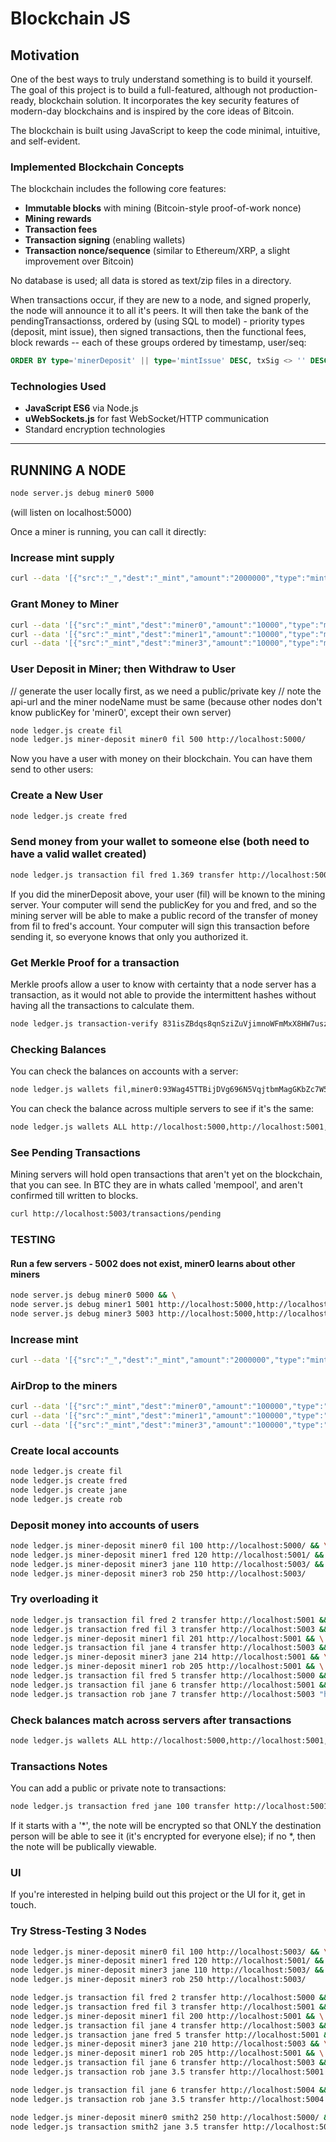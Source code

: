 # Blockchain JS

## Motivation
One of the best ways to truly understand something is to build it yourself. The goal of this project is to build a full-featured, although not production-ready, blockchain solution. It incorporates the key security features of modern-day blockchains and is inspired by the core ideas of Bitcoin.

The blockchain is built using JavaScript to keep the code minimal, intuitive, and self-evident.

### Implemented Blockchain Concepts
The blockchain includes the following core features:
- **Immutable blocks** with mining (Bitcoin-style proof-of-work nonce)
- **Mining rewards**
- **Transaction fees**
- **Transaction signing** (enabling wallets)
- **Transaction nonce/sequence** (similar to Ethereum/XRP, a slight improvement over Bitcoin)

No database is used; all data is stored as text/zip files in a directory.

When transactions occur, if they are new to a node, and signed properly, the node will announce it to all it's peers. It will then take the bank of the pendingTransactionss, ordered by (using SQL to model) - priority types (deposit, mint issue), then signed transactions, then the functional fees, block rewards -- each of these groups ordered by timestamp, user/seq:
```sql
ORDER BY type='minerDeposit' || type='mintIssue' DESC, txSig <> '' DESC, timestamp ASC, src ASC, seq ASC  LIMIT 10
```

### Technologies Used
- **JavaScript ES6** via Node.js
- **uWebSockets.js** for fast WebSocket/HTTP communication
- Standard encryption technologies

---

## RUNNING A NODE
```bash
node server.js debug miner0 5000
```
(will listen on localhost:5000)


Once a miner is running, you can call it directly:

### Increase mint supply
```bash
curl --data '[{"src":"_","dest":"_mint","amount":"2000000","type":"mintIssue"}]' http://localhost:5000/transactions
```

### Grant Money to Miner
```bash
curl --data '[{"src":"_mint","dest":"miner0","amount":"10000","type":"mintAirDrop"}]' http://localhost:5000/transactions && \
curl --data '[{"src":"_mint","dest":"miner1","amount":"10000","type":"mintAirDrop"}]' http://localhost:5001/transactions && \
curl --data '[{"src":"_mint","dest":"miner3","amount":"10000","type":"mintAirDrop"}]' http://localhost:5003/transactions
```

### User Deposit in Miner; then Withdraw to User
// generate the user locally first, as we need a public/private key
// note the api-url and the miner nodeName must be same (because other nodes don't know publicKey for 'miner0', except their own server)
```bash
node ledger.js create fil
node ledger.js miner-deposit miner0 fil 500 http://localhost:5000/
```

Now you have a user with money on their blockchain. You can have them send to other users:

### Create a New User
```bash
node ledger.js create fred
```

### Send money from your wallet to someone else (both need to have a valid wallet created)
```bash
node ledger.js transaction fil fred 1.369 transfer http://localhost:5000
```

If you did the minerDeposit above, your user (fil) will be known to the mining server. Your computer will send the publicKey for you and fred, and so the mining server will be able to make a public record of the transfer of money from fil to fred's account. Your computer will sign this transaction before sending it, so everyone knows that only you authorized it.


### Get Merkle Proof for a transaction
Merkle proofs allow a user to know with certainty that a node server has a transaction, as it would not able to provide the intermittent hashes without having all the transactions to calculate them. 

```bash
node ledger.js transaction-verify 831isZBdqs8qnSziZuVjimnoWFmMxX8HW7uszFfoUd24,6Knq7UoWrKxGcvoVmRy15E8iXCmCmTjDrmZTLb8dG8bX http://localhost:5000
```

### Checking Balances
You can check the balances on accounts with a server:
```bash
node ledger.js wallets fil,miner0:93Wag45TTBijDVg696N5VqjtbmMagGKbZc7W5kLoty8xZ http://localhost:5000
```

You can check the balance across multiple servers to see if it's the same:
```bash
node ledger.js wallets ALL http://localhost:5000,http://localhost:5001,http://localhost:5003
```

### See Pending Transactions
Mining servers will hold open transactions that aren't yet on the blockchain, that you can see. In BTC they are in whats called 'mempool', and 
aren't confirmed till written to blocks.

```bash
curl http://localhost:5003/transactions/pending
```

### TESTING ###
#### Run a few servers - 5002 does not exist, miner0 learns about other miners
```bash
node server.js debug miner0 5000 && \
node server.js debug miner1 5001 http://localhost:5000,http://localhost:5002 && \
node server.js debug miner3 5003 http://localhost:5000,http://localhost:5003
```

### Increase mint
```bash
curl --data '[{"src":"_","dest":"_mint","amount":"2000000","type":"mintIssue"}]' http://localhost:5000/transactions
```

### AirDrop to the miners
```bash
curl --data '[{"src":"_mint","dest":"miner0","amount":"100000","type":"mintAirDrop"}]' http://localhost:5000/transactions && \
curl --data '[{"src":"_mint","dest":"miner1","amount":"100000","type":"mintAirDrop"}]' http://localhost:5001/transactions && \
curl --data '[{"src":"_mint","dest":"miner3","amount":"100000","type":"mintAirDrop"}]' http://localhost:5003/transactions
```

### Create local accounts
```bash
node ledger.js create fil
node ledger.js create fred
node ledger.js create jane
node ledger.js create rob
```

### Deposit money into accounts of users
```bash
node ledger.js miner-deposit miner0 fil 100 http://localhost:5000/ && \
node ledger.js miner-deposit miner1 fred 120 http://localhost:5001/ && \
node ledger.js miner-deposit miner3 jane 110 http://localhost:5003/ && \
node ledger.js miner-deposit miner3 rob 250 http://localhost:5003/ 
```

### Try overloading it
```bash
node ledger.js transaction fil fred 2 transfer http://localhost:5001 && \
node ledger.js transaction fred fil 3 transfer http://localhost:5003 && \
node ledger.js miner-deposit miner1 fil 201 http://localhost:5001 && \
node ledger.js transaction fil jane 4 transfer http://localhost:5003 && \
node ledger.js miner-deposit miner3 jane 214 http://localhost:5001 && \
node ledger.js miner-deposit miner1 rob 205 http://localhost:5001 && \
node ledger.js transaction fil fred 5 transfer http://localhost:5000 && \
node ledger.js transaction fil jane 6 transfer http://localhost:5001 && \
node ledger.js transaction rob jane 7 transfer http://localhost:5003 "hello love"
```

### Check balances match across servers after transactions
```bash
node ledger.js wallets ALL http://localhost:5000,http://localhost:5001,http://localhost:5003,http://localhost:5004
```

### Transactions Notes
You can add a public or private note to transactions:
```bash
node ledger.js transaction fred jane 100 transfer http://localhost:5001 "*Thanks for the awesome phone :)"
```

If it starts with a '*', the note will be encrypted so that ONLY the destination person will be able to see it (it's encrypted for everyone else); if no *, 
then the note will be publically viewable.

### UI
If you're interested in helping build out this project or the UI for it, get in touch. 


### Try Stress-Testing 3 Nodes
```bash
node ledger.js miner-deposit miner0 fil 100 http://localhost:5003/ && \
node ledger.js miner-deposit miner1 fred 120 http://localhost:5001/ && \
node ledger.js miner-deposit miner3 jane 110 http://localhost:5003/ && \
node ledger.js miner-deposit miner3 rob 250 http://localhost:5003/ 

node ledger.js transaction fil fred 2 transfer http://localhost:5000 && \
node ledger.js transaction fred fil 3 transfer http://localhost:5001 && \
node ledger.js miner-deposit miner1 fil 200 http://localhost:5001 && \
node ledger.js transaction fil jane 4 transfer http://localhost:5003 && \
node ledger.js transaction jane fred 5 transfer http://localhost:5001 && \
node ledger.js miner-deposit miner3 jane 210 http://localhost:5003 && \
node ledger.js miner-deposit miner1 rob 205 http://localhost:5001 && \
node ledger.js transaction fil jane 6 transfer http://localhost:5003 && \
node ledger.js transaction rob jane 3.5 transfer http://localhost:5001

node ledger.js transaction fil jane 6 transfer http://localhost:5004 && \
node ledger.js transaction rob jane 3.5 transfer http://localhost:5004

node ledger.js miner-deposit miner0 smith2 250 http://localhost:5000/ && \
node ledger.js transaction smith2 jane 3.5 transfer http://localhost:5000
```
